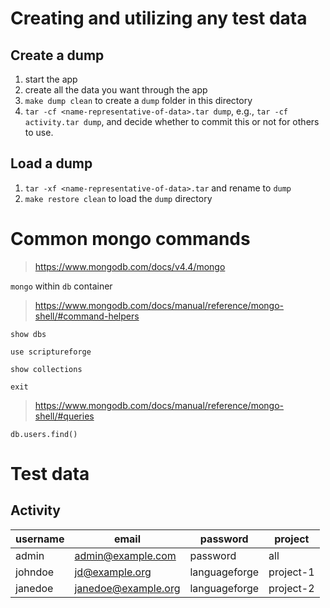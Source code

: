 # Creating and utilizing any test data

## Create a dump

1. start the app
1. create all the data you want through the app
1. `make dump clean` to create a `dump` folder in this directory
1. `tar -cf <name-representative-of-data>.tar dump`, e.g., `tar -cf activity.tar dump`, and decide whether to commit this or not for others to use.

## Load a dump

1. `tar -xf <name-representative-of-data>.tar` and rename to `dump`
1. `make restore clean` to load the `dump` directory

# Common mongo commands

> https://www.mongodb.com/docs/v4.4/mongo

`mongo` within `db` container

> https://www.mongodb.com/docs/manual/reference/mongo-shell/#command-helpers

`show dbs`

`use scriptureforge`

`show collections`

`exit`

> https://www.mongodb.com/docs/manual/reference/mongo-shell/#queries

`db.users.find()`

# Test data

## Activity

| username | email               | password      | project   |
| -------- | ------------------- | ------------- | --------- |
| admin    | admin@example.com   | password      | all       |
| johndoe  | jd@example.org      | languageforge | project-1 |
| janedoe  | janedoe@example.org | languageforge | project-2 |
